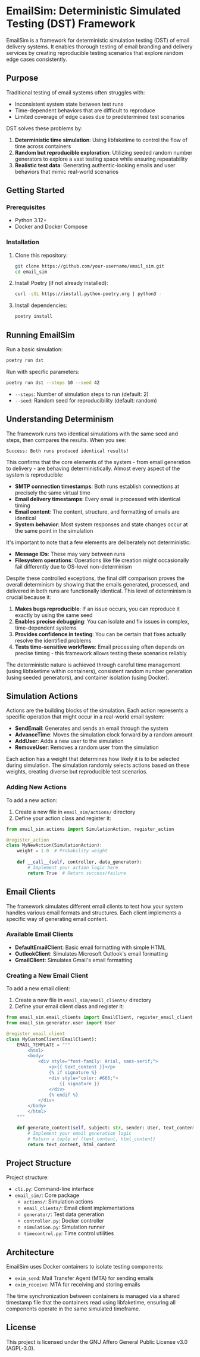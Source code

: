 # EmailSim: Deterministic Simulated Testing (DST) Framework

EmailSim is a framework for deterministic simulation testing (DST) of email delivery systems. It enables thorough testing of email branding and delivery services by creating reproducible testing scenarios that explore random edge cases consistently.

## Purpose

Traditional testing of email systems often struggles with:
- Inconsistent system state between test runs
- Time-dependent behaviors that are difficult to reproduce
- Limited coverage of edge cases due to predetermined test scenarios

DST solves these problems by:
1. **Deterministic time simulation**: Using libfaketime to control the flow of time across containers
2. **Random but reproducible exploration**: Utilizing seeded random number generators to explore a vast testing space while ensuring repeatability
3. **Realistic test data**: Generating authentic-looking emails and user behaviors that mimic real-world scenarios

## Getting Started

### Prerequisites

- Python 3.12+
- Docker and Docker Compose

### Installation

1. Clone this repository:
   ```bash
   git clone https://github.com/your-username/email_sim.git
   cd email_sim
   ```

2. Install Poetry (if not already installed):
   ```bash
   curl -sSL https://install.python-poetry.org | python3 -
   ```

3. Install dependencies:
   ```bash
   poetry install
   ```

## Running EmailSim

Run a basic simulation:

```bash
poetry run dst
```

Run with specific parameters:

```bash
poetry run dst --steps 10 --seed 42
```

- `--steps`: Number of simulation steps to run (default: 2)
- `--seed`: Random seed for reproducibility (default: random)

## Understanding Determinism

The framework runs two identical simulations with the same seed and steps, then compares the results. When you see:

```
Success: Both runs produced identical results!
```

This confirms that the core elements of the system - from email generation to delivery - are behaving deterministically. Almost every aspect of the system is reproducible:

- **SMTP connection timestamps**: Both runs establish connections at precisely the same virtual time
- **Email delivery timestamps**: Every email is processed with identical timing
- **Email content**: The content, structure, and formatting of emails are identical
- **System behavior**: Most system responses and state changes occur at the same point in the simulation

It's important to note that a few elements are deliberately not deterministic:
- **Message IDs**: These may vary between runs
- **Filesystem operations**: Operations like file creation might occasionally fail differently due to OS-level non-determinism

Despite these controlled exceptions, the final diff comparison proves the overall determinism by showing that the emails generated, processed, and delivered in both runs are functionally identical. This level of determinism is crucial because it:

1. **Makes bugs reproducible**: If an issue occurs, you can reproduce it exactly by using the same seed
2. **Enables precise debugging**: You can isolate and fix issues in complex, time-dependent systems
3. **Provides confidence in testing**: You can be certain that fixes actually resolve the identified problems
4. **Tests time-sensitive workflows**: Email processing often depends on precise timing - this framework allows testing these scenarios reliably

The deterministic nature is achieved through careful time management (using libfaketime within containers), consistent random number generation (using seeded generators), and container isolation (using Docker).

## Simulation Actions

Actions are the building blocks of the simulation. Each action represents a specific operation that might occur in a real-world email system:

- **SendEmail**: Generates and sends an email through the system
- **AdvanceTime**: Moves the simulation clock forward by a random amount
- **AddUser**: Adds a new user to the simulation
- **RemoveUser**: Removes a random user from the simulation

Each action has a weight that determines how likely it is to be selected during simulation. The simulation randomly selects actions based on these weights, creating diverse but reproducible test scenarios.

### Adding New Actions

To add a new action:

1. Create a new file in `email_sim/actions/` directory
2. Define your action class and register it:

```python
from email_sim.actions import SimulationAction, register_action

@register_action
class MyNewAction(SimulationAction):
    weight = 1.0  # Probability weight
    
    def __call__(self, controller, data_generator):
        # Implement your action logic here
        return True  # Return success/failure
```

## Email Clients

The framework simulates different email clients to test how your system handles various email formats and structures. Each client implements a specific way of generating email content.

### Available Email Clients

- **DefaultEmailClient**: Basic email formatting with simple HTML
- **OutlookClient**: Simulates Microsoft Outlook's email formatting
- **GmailClient**: Simulates Gmail's email formatting

### Creating a New Email Client

To add a new email client:

1. Create a new file in `email_sim/email_clients/` directory
2. Define your email client class and register it:

```python
from email_sim.email_clients import EmailClient, register_email_client
from email_sim.generator.user import User

@register_email_client
class MyCustomClient(EmailClient):
    EMAIL_TEMPLATE = """
        <html>
        <body>
            <div style="font-family: Arial, sans-serif;">
                <p>{{ text_content }}</p>
                {% if signature %}
                <div style="color: #666;">
                    {{ signature }}
                </div>
                {% endif %}
            </div>
        </body>
        </html>
    """

    def generate_content(self, subject: str, sender: User, text_content: str) -> tuple[str, str]:
        # Implement your email generation logic
        # Return a tuple of (text_content, html_content)
        return text_content, html_content
```

## Project Structure

Project structure:
- `cli.py`: Command-line interface
- `email_sim/`: Core package
  - `actions/`: Simulation actions
  - `email_clients/`: Email client implementations
  - `generator/`: Test data generation
  - `controller.py`: Docker controller
  - `simulation.py`: Simulation runner
  - `timecontrol.py`: Time control utilities

## Architecture

EmailSim uses Docker containers to isolate testing components:
- `exim_send`: Mail Transfer Agent (MTA) for sending emails
- `exim_receive`: MTA for receiving and storing emails

The time synchronization between containers is managed via a shared timestamp file that the containers read using libfaketime, ensuring all components operate in the same simulated timeframe.

## License

This project is licensed under the GNU Affero General Public License v3.0 (AGPL-3.0).
